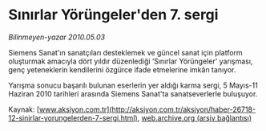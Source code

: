 # Sınırlar Yörüngeler'den 7. sergi

*Bilinmeyen-yazar 2010.05.03*

<font class="agenda2NewsSpot">
 Siemens Sanat'ın sanatçıları desteklemek ve güncel sanat için platform oluşturmak amacıyla dört yıldır düzenlediği ‘Sınırlar Yörüngeler' yarışması, genç yeteneklerin kendilerini özgürce ifade etmelerine imkân tanıyor.
</font>
<font class="newsDetail">
 <p class="MsoNormal">
  Yarışma sonucu başarılı bulunan eserlerin yer aldığı karma sergi, 5 Mayıs-11 Haziran 2010 tarihleri arasında Siemens Sanat'ta sanatseverlerle buluşuyor.
 </p>
</font>

Kaynak: [www.aksiyon.com.tr](http://aksiyon.com.tr/aksiyon/haber-26718-12-sinirlar-yorungelerden-7-sergi.html), [web.archive.org (arşiv bağlantısı)](http://web.archive.org/web/20101120090116/http://aksiyon.com.tr/aksiyon/haber-26718-12-sinirlar-yorungelerden-7-sergi.html)
